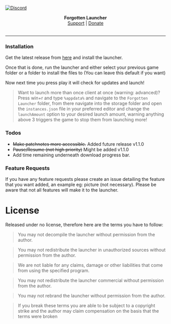 [![Discord](https://media.discordapp.net/attachments/564103372471402496/661415340613304321/fest2.png)](http://discord.gg/8nG3FkS)

<p align="center">
  <b>Forgotten Launcher</b><br>
  <a href="http://discord.gg/bZZdfZZ">Support</a> |
  <a href="https://forgotten-fw.square.site/">Donate</a>
  <br><br>
</p>

---

### Installation

Get the latest release from [here](https://github.com/forgottenfw/launcher/releases/latest/download/Forgotten-Launcher-Installer.exe) and install the launcher.

Once that is done, run the launcher and either select your previous game folder or a folder to install the files to (You can leave this default if you want)

Now next time you press play it will check for updates and launch!


> Want to launch more than once client at once (warning: advanced)? Press win+r and type `%appdata%` and navigate to the `Forgotten Launcher` folder, from there navigate into the storage folder and open the `instances.json` file in your preferred editor and change the `launchAmount` option to your desired launch amount, warning anything above 3 triggers the game to stop them from launching more!

### Todos

 - ~~Make patchnotes more accessible.~~ Added future release v1.1.0
 - ~~Pause/Resume (not high priority)~~ Might be added v1.1.0
 - Add time remaining underneath download progress bar.

### Feature Requests

If you have any feature requests please create an issue detailing the feature that you want added, an example eg: picture (not necessary). Please be aware that not all features will make it to the launcher.

# License

Released under no license, therefore here are the terms you have to follow:

> You may not decompile the launcher without permission from the author.

> You may not redistribute the launcher in unauthorized sources without permission from the author.

> We are not liable for any claims, damage or other liabilities that come from using the specified program.

> You may not redistribute the launcher commercial without permission from the author.

> You may not rebrand the launcher without permission from the author.



> If you break these terms you are able to be subject to a copyright strike and the author may claim compensation on the basis that the terms were broken

